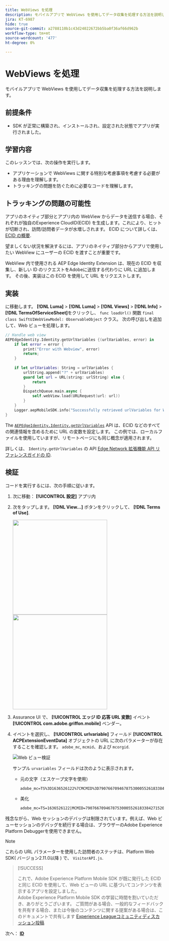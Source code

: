 ```yaml
---
title: WebViews を処理
description: モバイルアプリで WebViews を使用してデータ収集を処理する方法を説明します。
jira: KT-6987
hide: true
source-git-commit: a2788110b1c43d24022672bb5ba0f36af66d962b
workflow-type: tm+mt
source-wordcount: '477'
ht-degree: 0%

---
```



# WebViews を処理

モバイルアプリで WebViews を使用してデータ収集を処理する方法を説明します。

## 前提条件

* SDK が正常に構築され、インストールされ、設定された状態でアプリが実行されました。

## 学習内容

このレッスンでは、次の操作を実行します。

* アプリケーションで WebViews に関する特別な考慮事項を考慮する必要がある理由を理解します。
* トラッキングの問題を防ぐために必要なコードを理解します。

## トラッキングの問題の可能性

アプリのネイティブ部分とアプリ内の WebView からデータを送信する場合、それぞれが独自のExperience CloudID(ECID) を生成します。これにより、ヒットが切断され、訪問/訪問者データが水増しされます。 ECID について詳しくは、 [ECID の概要](https://experienceleague.adobe.com/docs/experience-platform/identity/ecid.html?lang=en).

望ましくない状況を解決するには、アプリのネイティブ部分からアプリで使用したい WebView にユーザーの ECID を渡すことが重要です。

WebView 内で使用される AEP Edge Identity Extension は、現在の ECID を収集し、新しい ID のリクエストをAdobeに送信する代わりに URL に追加します。 その後、実装はこの ECID を使用して URL をリクエストします。

## 実装

に移動します。 **[!DNL Luma]** > **[!DNL Luma]** > **[!DNL Views]** > **[!DNL Info]** > **[!DNL TermsOfServiceSheet]**&#x200B;をクリックし、 `func loadUrl()` 関数 `final class SwiftUIWebViewModel: ObservableObject` クラス。 次の呼び出しを追加して、Web ビューを処理します。

```swift
// Handle web view
AEPEdgeIdentity.Identity.getUrlVariables {(urlVariables, error) in
    if let error = error {
        print("Error with Webview", error)
        return;
    }
    
    if let urlVariables: String = urlVariables {
        urlString.append("?" + urlVariables)
        guard let url = URL(string: urlString) else {
            return
        }
        DispatchQueue.main.async {
            self.webView.load(URLRequest(url: url))
        }
    }
    Logger.aepMobileSDK.info("Successfully retrieved urlVariables for WebView, final URL: \(urlString)")
}
```

The [`AEPEdgeIdentity.Identity.getUrlVariables`](https://developer.adobe.com/client-sdks/documentation/identity-for-edge-network/api-reference/#geturlvariables) API は、ECID などのすべての関連情報を含めるために URL の変数を設定します。 この例では、ローカルファイルを使用していますが、リモートページにも同じ概念が適用されます。

詳しくは、 `Identity.getUrlVariables` の API [Edge Network 拡張機能 API リファレンスガイドの ID](https://developer.adobe.com/client-sdks/documentation/identity-for-edge-network/api-reference/#geturlvariables).

## 検証

コードを実行するには、次の手順に従います。

1. 次に移動： **[!UICONTROL 設定]** アプリ内
1. 次をタップします。 **[!DNL View...]** ボタンをクリックして、 **[!DNL Terms of Use]**.

   <img src="./assets/tou1.png" width="300" /> <img src="./assets/tou2.png" width="300" />

1. Assurance UI で、 **[!UICONTROL エッジ ID 応答 URL 変数]** イベント **[!UICONTROL com.adobe.griffon.mobile]** ベンダー。
1. イベントを選択し、 **[!UICONTROL urlvariable]** フィールド **[!UICONTROL ACPExtensionEventData]** オブジェクトの URL に次のパラメーターが存在することを確認します。 `adobe_mc`, `mcmid`、および `mcorgid`.

   ![Web ビュー検証](assets/webview-validation.png)

   サンプル `urvariables` フィールドは次のように表示されます。

   * 元の文字（エスケープ文字を使用）

     ```html
     adobe_mc=TS%3D1636526122%7CMCMID%3D79076670946787530005526183384271520749%7CMCORGID%3D7ABB3E6A5A7491460A495D61%40AdobeOrg
     ```

   * 美化

     ```html
     adobe_mc=TS=1636526122|MCMID=79076670946787530005526183384271520749|MCORGID=7ABB3E6A5A7491460A495D61@AdobeOrg
     ```

残念ながら、Web セッションのデバッグは制限されています。例えば、Web ビューセッションのデバッグを続行する場合は、ブラウザーのAdobe Experience Platform Debuggerを使用できません。

>[!NOTE]
>
>これらの URL パラメーターを使用した訪問者のステッチは、Platform Web SDK( バージョン2.11.0以降 ) で、 `VisitorAPI.js`.


>[!SUCCESS]
>
>これで、Adobe Experience Platform Mobile SDK が既に発行した ECID と同じ ECID を使用して、Web ビューの URL に基づいてコンテンツを表示するアプリを設定しました。<br/>Adobe Experience Platform Mobile SDK の学習に時間を割いていただき、ありがとうございます。 ご質問がある場合、一般的なフィードバックを共有する場合、または今後のコンテンツに関する提案がある場合は、このドキュメントで共有します [Experience Leagueコミュニティディスカッション投稿](https://experienceleaguecommunities.adobe.com/t5/adobe-experience-platform-launch/tutorial-discussion-implement-adobe-experience-cloud-in-mobile/td-p/443796)

次へ： **[ID](identity.md)**
